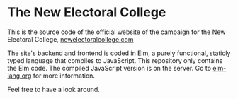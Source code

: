 # The New Electoral College
This is the source code of the official website of the campaign for the New Electoral College, [newelectoralcollege.com](https://newelectoralcollege.com)


The site's backend and frontend is coded in Elm, a purely functional, staticly typed language that compiles to JavaScript. This repository only contains the Elm code. The compiled JavaScript version is on the server. Go to [elm-lang.org](https://elm-lang.org) for more information.


Feel free to have a look around.